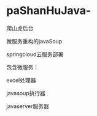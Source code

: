 # paShanHuJava-
爬山虎后台

微服务重构的javaSoup

springcloud云服务部署

包含微服务： 

excel处理器

javasoup执行器

javaserver服务器



